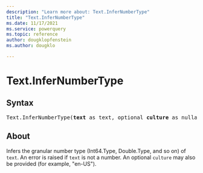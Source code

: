 ```yaml
---
description: "Learn more about: Text.InferNumberType"
title: "Text.InferNumberType"
ms.date: 11/17/2021
ms.service: powerquery
ms.topic: reference
author: dougklopfenstein
ms.author: dougklo

---
```

# Text.InferNumberType

## Syntax

<pre>
Text.InferNumberType(<b>text</b> as text, optional <b>culture</b> as nullable text) as type
</pre>
  
## About

Infers the granular number type (Int64.Type, Double.Type, and so on) of `text`. An error is raised if `text` is not a number. An optional `culture` may also be provided (for example, "en-US").
  
